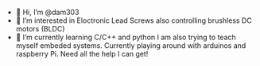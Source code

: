 - 👋 Hi, I’m @dam303
- 👀 I’m interested in Eloctronic Lead Screws also controlling brushless DC motors (BLDC)
- 🌱 I’m currently learning C/C++ and python
I am also trying to teach myself embeded systems. Currently playing around with arduinos and raspberry Pi.
Need all the help I can get!


<!---
dam303/dam303 is a ✨ special ✨ repository because its `README.md` (this file) appears on your GitHub profile.
You can click the Preview link to take a look at your changes.
--->
